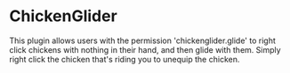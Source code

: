 ChickenGlider
=============
This plugin allows users with the permission 'chickenglider.glide' to right click chickens with nothing in their hand, and then glide with them. Simply right click the chicken that's riding you to unequip the chicken.